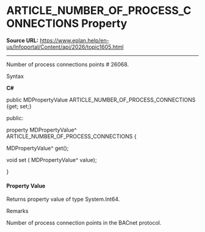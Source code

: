 # ARTICLE_NUMBER_OF_PROCESS_CONNECTIONS Property

**Source URL:** https://www.eplan.help/en-us/Infoportal/Content/api/2026/topic1605.html

---

Number of process connections points # 26068.

Syntax

**C#**



public MDPropertyValue ARTICLE_NUMBER_OF_PROCESS_CONNECTIONS {get; set;}

public:

property MDPropertyValue^ ARTICLE_NUMBER_OF_PROCESS_CONNECTIONS {

   MDPropertyValue^ get();

   void set (    MDPropertyValue^ value);

}


#### Property Value

Returns property value of type System.Int64.

Remarks

Number of process connection points in the BACnet protocol.
